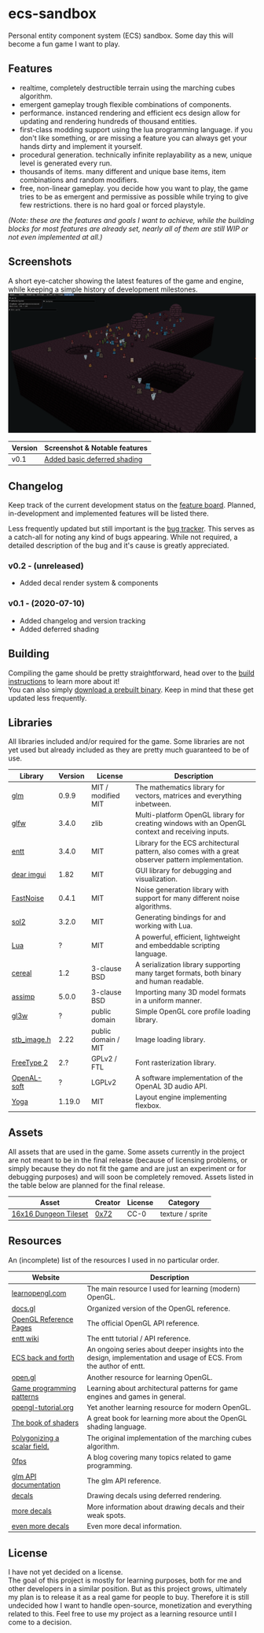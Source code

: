 # ecs-sandbox
Personal entity component system (ECS) sandbox. Some day this will become a fun game I want to play.


## Features
- realtime, completely destructible terrain using the marching cubes algorithm.
- emergent gameplay trough flexible combinations of components.
- performance. instanced rendering and efficient ecs design allow for updating and rendering hundreds of thousand entities.
- first-class modding support using the lua programming language. if you don't like something, or are missing a feature you can always get your hands dirty and implement it yourself.
- procedural generation. technically infinite replayability as a new, unique level is generated every run.
- thousands of items. many different and unique base items, item combinations and random modifiers.
- free, non-linear gameplay. you decide how you want to play, the game tries to be as emergent and permissive as possible while trying to give few restrictions. there is no hard goal or forced playstyle.

_(Note: these are the features and goals I want to achieve, while the building blocks for most features are already set, nearly all of them are still WIP or not even implemented at all.)_


## Screenshots
A short eye-catcher showing the latest features of the game and engine, while keeping a simple history of development milestones.
![v0.1](/website/images/screenshot-v0.1.png)

Version | Screenshot & Notable features
--------|---------------------------------------------------------------------
 v0.1   | [Added basic deferred shading](/website/images/screenshot-v0.1.png)


## Changelog
Keep track of the current development status on the [feature board](https://github.com/numpad/ecs-sandbox/projects/1).
Planned, in-development and implemented features will be listed there.

Less frequently updated but still important is the [bug tracker](https://github.com/numpad/ecs-sandbox/projects/3).
This serves as a catch-all for noting any kind of bugs appearing. While not required, a detailed description of the bug and it's cause is greatly appreciated.

### v0.2 - (unreleased)
 - Added decal render system & components

### v0.1 - (2020-07-10)
- Added changelog and version tracking
- Added deferred shading


## Building
Compiling the game should be pretty straightforward, head over to the [build instructions](website/building/README.md) to learn more about it!  
You can also simply [download a prebuilt binary](https://github.com/numpad/ecs-sandbox/releases). Keep in mind that these get updated less frequently.


## Libraries
All libraries included and/or required for the game. Some libraries are not yet used but already included as they are pretty much guaranteed to be of use.

 Library                                          | Version | License             | Description
--------------------------------------------------|---------|---------------------|-------------
[glm](https://glm.g-truc.net/)                    |  0.9.9  | MIT / modified MIT  | The mathematics library for vectors, matrices and everything inbetween.
[glfw](https://www.glfw.org)                      |  3.4.0  | zlib                | Multi-platform OpenGL library for creating windows with an OpenGL context and receiving inputs.
[entt](https://github.com/skypjack/entt)          |  3.4.0  | MIT                 | Library for the ECS architectural pattern, also comes with a great observer pattern implementation.
[dear imgui](https://github.com/ocornut/imgui)    |  1.82   | MIT                 | GUI library for debugging and visualization.
[FastNoise](https://github.com/Auburns/FastNoise) |  0.4.1  | MIT                 | Noise generation library with support for many different noise algorithms.
[sol2](https://sol2.readthedocs.io/en/latest/)    |  3.2.0  | MIT                 | Generating bindings for and working with Lua.
[Lua](http://www.lua.org/)                        |    ?    | MIT                 | A powerful, efficient, lightweight and embeddable scripting language.
[cereal](http://uscilab.github.io/cereal/)        |  1.2    | 3-clause BSD        | A serialization library supporting many target formats, both binary and human readable.
[assimp](https://www.assimp.org)                  |  5.0.0  | 3-clause BSD        | Importing many 3D model formats in a uniform manner.
[gl3w](https://github.com/skaslev/gl3w)           |    ?    | public domain       | Simple OpenGL core profile loading library.
[stb_image.h](https://github.com/nothings/stb)    |  2.22   | public domain / MIT | Image loading library.
[FreeType 2](https://www.freetype.org/)           |  2.?    | GPLv2 / FTL         | Font rasterization library.
[OpenAL-soft](https://openal-soft.org/)           |    ?    | LGPLv2              | A software implementation of the OpenAL 3D audio API.
[Yoga](https://github.com/facebook/yoga)          | 1.19.0  | MIT                 | Layout engine implementing flexbox.


## Assets
All assets that are used in the game. Some assets currently in the project are not meant to be in the final release (because of licensing problems, or simply because they do not fit the game and are just an experiment or for debugging purposes) and will soon be completely removed. Assets listed in the table below are planned for the final release.

 Asset                                                              | Creator                       | License | Category
--------------------------------------------------------------------|-------------------------------|---------|------------------
[16x16 Dungeon Tileset](https://0x72.itch.io/16x16-dungeon-tileset) | [0x72](https://0x72.itch.io/) |  CC-0   | texture / sprite


## Resources
An (incomplete) list of the resources I used in no particular order.

 Website                                                                        | Description
--------------------------------------------------------------------------------|--------------------------------------------------------------------------------------------------------------------
[learnopengl.com](https://learnopengl.com/)                                     | The main resource I used for learning (modern) OpenGL.
[docs.gl](https://docs.gl/)                                                     | Organized version of the OpenGL reference.
[OpenGL Reference Pages](https://www.khronos.org/registry/OpenGL-Refpages/gl4/) | The official OpenGL API reference.
[entt wiki](https://github.com/skypjack/entt/wiki)                              | The entt tutorial / API reference.
[ECS back and forth](https://skypjack.github.io/2019-02-14-ecs-baf-part-1/)     | An ongoing series about deeper insights into the design, implementation and usage of ECS. From the author of entt.
[open.gl](https://open.gl/)                                                     | Another resource for learning OpenGL.
[Game programming patterns](https://gameprogrammingpatterns.com/)               | Learning about architectural patterns for game engines and games in general.
[opengl-tutorial.org](http://www.opengl-tutorial.org/)                          | Yet another learning resource for modern OpenGL.
[The book of shaders](https://thebookofshaders.com/)                            | A great book for learning more about the OpenGL shading language.
[Polygonizing a scalar field.](http://paulbourke.net/geometry/polygonise/)      | The original implementation of the marching cubes algorithm.
[0fps](https://0fps.net/)                                                       | A blog covering many topics related to game programming.
[glm API documentation](https://glm.g-truc.net/0.9.9/api/index.html/)           | The glm API reference.
[decals](https://mtnphil.wordpress.com/2014/05/24/decals-deferred-rendering/)   | Drawing decals using deferred rendering. 
[more decals](http://broniac.blogspot.com/2011/06/deferred-decals.html)         | More information about drawing decals and their weak spots.
[even more decals](https://martindevans.me/game-development/2015/02/27/Drawing-Stuff-On-Other-Stuff-With-Deferred-Screenspace-Decals/) | Even more decal information.


## License
I have not yet decided on a license.  
The goal of this project is mostly for learning purposes, both for me and other developers in a similar position.
But as this project grows, ultimately my plan is to release it as a real game for people to buy. Therefore it is still undecided how I want to handle open-source, monetization and everything related to this.
Feel free to use my project as a learning resource until I come to a decision.

